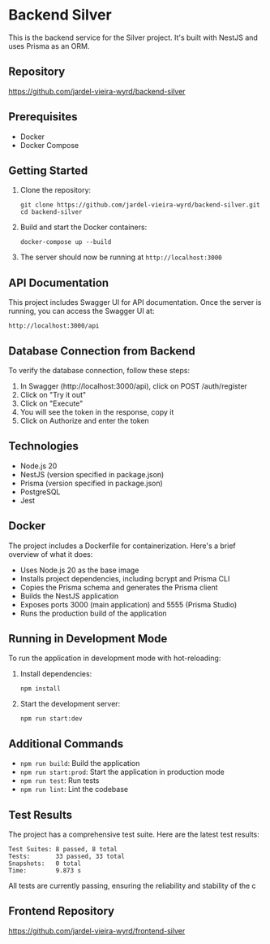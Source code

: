 # Backend Silver

This is the backend service for the Silver project. It's built with NestJS and uses Prisma as an ORM.

## Repository

https://github.com/jardel-vieira-wyrd/backend-silver

## Prerequisites

- Docker
- Docker Compose

## Getting Started

1. Clone the repository:
   ```
   git clone https://github.com/jardel-vieira-wyrd/backend-silver.git
   cd backend-silver
   ```

2. Build and start the Docker containers:
   ```
   docker-compose up --build
   ```

3. The server should now be running at `http://localhost:3000`

## API Documentation

This project includes Swagger UI for API documentation. Once the server is running, you can access the Swagger UI at:

`http://localhost:3000/api`

## Database Connection from Backend

To verify the database connection, follow these steps:

1. In Swagger (http://localhost:3000/api), click on POST /auth/register
2. Click on "Try it out"
3. Click on "Execute"
4. You will see the token in the response, copy it
5. Click on Authorize and enter the token

## Technologies

- Node.js 20
- NestJS (version specified in package.json)
- Prisma (version specified in package.json)
- PostgreSQL
- Jest

## Docker

The project includes a Dockerfile for containerization. Here's a brief overview of what it does:

- Uses Node.js 20 as the base image
- Installs project dependencies, including bcrypt and Prisma CLI
- Copies the Prisma schema and generates the Prisma client
- Builds the NestJS application
- Exposes ports 3000 (main application) and 5555 (Prisma Studio)
- Runs the production build of the application

## Running in Development Mode

To run the application in development mode with hot-reloading:

1. Install dependencies:
   ```
   npm install
   ```

2. Start the development server:
   ```
   npm run start:dev
   ```

## Additional Commands

- `npm run build`: Build the application
- `npm run start:prod`: Start the application in production mode
- `npm run test`: Run tests
- `npm run lint`: Lint the codebase

## Test Results

The project has a comprehensive test suite. Here are the latest test results:

```
Test Suites: 8 passed, 8 total
Tests:       33 passed, 33 total
Snapshots:   0 total
Time:        9.873 s
```

All tests are currently passing, ensuring the reliability and stability of the c

## Frontend Repository

https://github.com/jardel-vieira-wyrd/frontend-silver